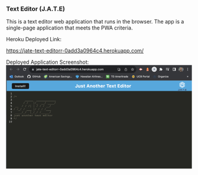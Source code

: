 ### Text Editor (J.A.T.E)
This is a text editor web application that runs in the browser. The app is a single-page application that meets the PWA criteria. 


Heroku Deployed Link:

https://jate-text-editorr-0add3a0964c4.herokuapp.com/


Deployed Application Screenshot:
![Screenshot Application](assets/JATE-img-screenshot.png)
